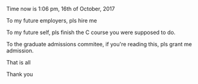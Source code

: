 Time now is 1:06 pm, 16th of October, 2017

To my future employers, pls hire me

To my future self, pls finish the C course you were supposed to do.

To the graduate admissions commitee, if you're reading this, pls grant me admission. 

That is all

Thank you
